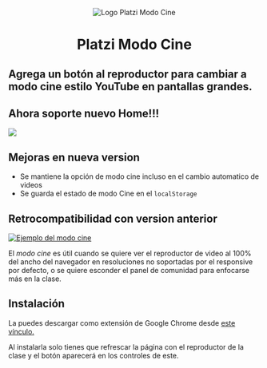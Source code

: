 <p align="center">
<img src="https://i.imgur.com/0O5ysjq.png" alt="Logo Platzi Modo Cine"/>
</p>
<h1 align="center"> Platzi Modo Cine</h1>

## Agrega un botón al reproductor para cambiar a modo cine estilo YouTube en pantallas grandes.

## Ahora soporte nuevo Home!!!

![](./img-example/example_new_home.gif)

## Mejoras en nueva version

- Se mantiene la opción de modo cine incluso en el cambio automatico de videos
- Se guarda el estado de modo Cine en el `localStorage`

## Retrocompatibilidad con version anterior

<a href="https://youtu.be/hIFga-stWig">
<img src="https://i.imgur.com/ST7YSZ1.gif" alt="Ejemplo del modo cine"/>
</a>

El _modo cine_ es útil cuando se quiere ver el reproductor de video al 100% del ancho del navegador en resoluciones no soportadas por el responsive por defecto, o se quiere esconder el panel de comunidad para enfocarse más en la clase.

## Instalación

La puedes descargar como extensión de Google Chrome desde <a href="https://chrome.google.com/webstore/detail/platzi-modo-cine/lbnocnbkjpigeicchmalljbafbfhfhjl">este vínculo.</a>

Al instalarla solo tienes que refrescar la página con el reproductor de la clase y el botón aparecerá en los controles de este.

